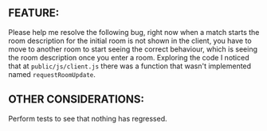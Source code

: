 ## FEATURE:

Please help me resolve the following bug, right now when a match starts the room description for the initial room is not shown in the client, you have to move to another room to start seeing the correct behaviour, which is seeing the room description once you enter a room. Exploring the code I noticed that at `public/js/client.js` there was a function that wasn't implemented named `requestRoomUpdate`.

## OTHER CONSIDERATIONS:

Perform tests to see that nothing has regressed.
